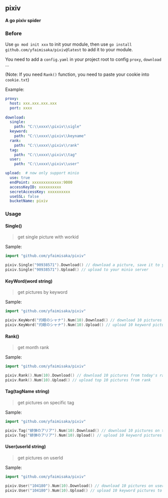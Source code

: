## pixiv
**A go pixiv spider**

### Before
Use `go mod init xxx` to init your module, then use `go install github.com/yfaimisaka/pixiv@latest` to add it to your module.

You need to add a `config.yaml` in your project root to config `proxy`, `download` ...

(Note: If you need `Rank()` function, you need to paste your cookie into `cookie.txt`)

Example:
```yaml
proxy:
  host: xxx.xxx.xxx.xxx
  port: xxxx
    
download:
  single: 
    path: "C:\\xxxx\\pixiv\\sigle"
  keyword:
    path: "C:\\xxxx\\pixiv\\keyname"
  rank:
    path: "C:\\xxxx\\pixiv\\rank"
  tag:
    path: "C:\\xxxx\\pixiv\\tag"
  user:
    path: "C:\\xxxx\\pixiv\\user"

upload:  # now only support minio
  use: true 
  endPoint: xxxxxxxxxxxxx:9000
  accessKeyID: xxxxxxxxxx
  secretAccessKey: xxxxxxxxxx
  useSSL: false
  bucketName: pixiv
```
### Usage
#### Single() 
> get single picture with workid

Sample:
```go
import "github.com/yfaimisaka/pixiv"

pixiv.Single("90938571").Download() // download a picture, save it to your download.single.path
pixiv.Single("90938571").Upload() // upload to your minio server
```
#### KeyWord(word string)
> get pictures by keyword

Sample:
```go
import "github.com/yfaimisaka/pixiv"

pixiv.KeyWord("灼眼のシャナ").Num(10).Download() // download 10 pictures on keyword=灼眼のシャナ
pixiv.KeyWord("灼眼のシャナ").Num(10).Upload() // upload 10 keyword pictures to your minio server
```

#### Rank()
> get month rank

Sample:
```go
import "github.com/yfaimisaka/pixiv"

pixiv.Rank().Num(10).Download() // download 10 pictures from today's rank
pixiv.Rank().Num(10).Upload() // upload top 10 pictures from rank
```

#### Tag(tagName string)
> get pictures on specific tag

Sample:
```go
import "github.com/yfaimisaka/pixiv"

pixiv.Tag("緋弾のアリア").Num(10).Download() // download 10 pictures on tag=緋弾のアリア
pixiv.Tag("緋弾のアリア").Num(10).Upload() // upload 10 keyword pictures to your minio server
```

#### User(userId string)
> get pictures on userId


Sample:
```go
import "github.com/yfaimisaka/pixiv"

pixiv.User("104180").Num(10).Download() // download 10 pictures on userid=104180
pixiv.User("104180").Num(10).Upload() // upload 10 keyword pictures to your minio server
```
